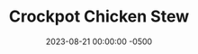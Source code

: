 ---
layout: post
title:  "Crockpot Chicken Stew"
date:   2023-08-21 00:00:00 -0500
categories:
- Recipes
- Chicken
permalink: /recipes/chicken-stew
image: /assets/Food/Chicken/Stew/stew-cover.jpg
ing: stew-ing
facts: stew-facts
section1: 
start2: 
section2: 
start3: 
section3: 
start4: 
section4: 
start5: 
section5: 
Prep: 30
Rest: 
Cook: 360
Source1: 
Source2: 
whisk: https://s.samsungfood.com/tzOqH
tags: 
- tomato
- soup
- hearty
- vegetable
- veggie
- broccoli
- pepper
- onion
- crock pot
- slow cook
- winter
- bowl
- balsamic
Description: This Crockpot stew is a perfect dump and go recipe. Add all the vegetables, chicken, and spices raw, and just forget about it until dinner time. This hearty meal is great during a cold winter. Chicken thighs work the best here for the long cooking time, as they won't dry out like chicken breast would.
Instructions:
- Cut the peppers and onions into a medium dice, and cut your frozen (and defrosted) broccoli into a similar size.  Dice the chicken into bite sized cubes.  Add all ingredients into the crockpot and mix<br><br>

- Cook on low for about 6 hours, or until chicken is fully cooked. Optionally serve with some cheese and rice<br><br>
- <center><img src="/assets/Food/Chicken/Stew/stew-2.jpg" alt="" class="instruction-image"></center>
---